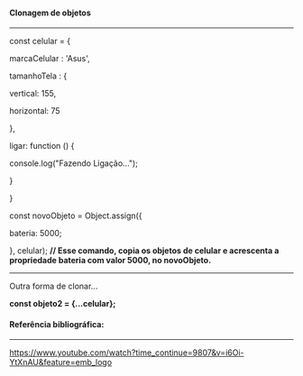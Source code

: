 #### Clonagem de objetos

-----

const celular = {

marcaCelular : 'Asus',

tamanhoTela : {

vertical: 155, 

horizontal: 75

}, 

ligar: function () {

console.log("Fazendo Ligação...");

}

}

const novoObjeto = Object.assign({

bateria: 5000;

}, celular); **// Esse comando, copia os objetos de celular e acrescenta a propriedade bateria com valor 5000, no novoObjeto.**

-----

Outra forma de clonar...

**const objeto2 = {...celular};**

#### Referência bibliográfica: 

---------

https://www.youtube.com/watch?time_continue=9807&v=i6Oi-YtXnAU&feature=emb_logo